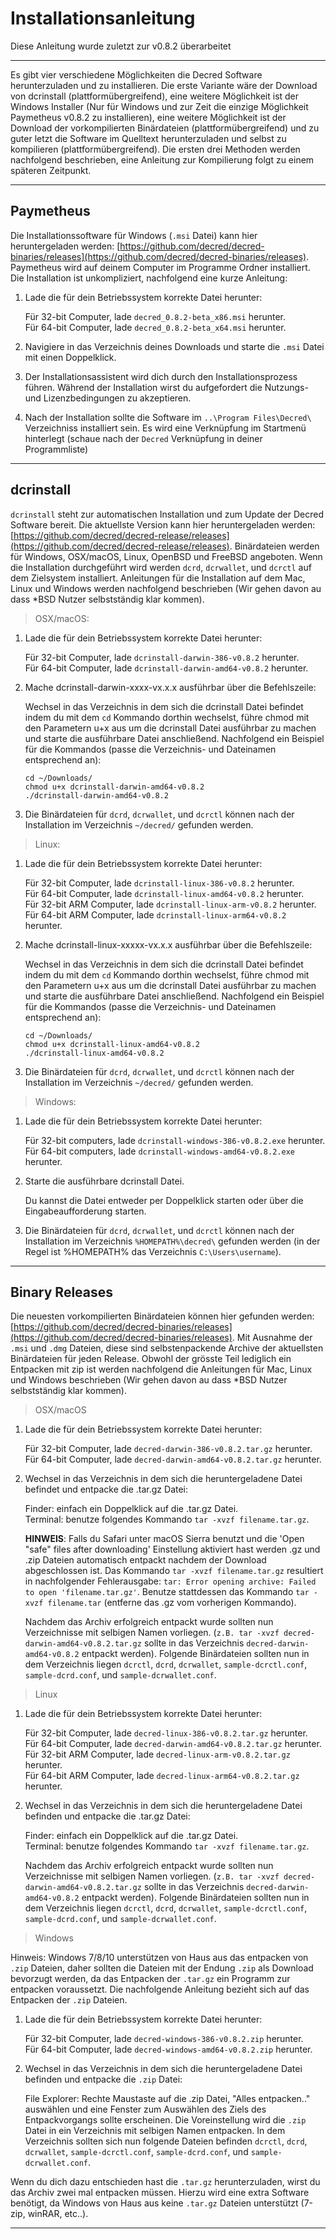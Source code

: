 # Installationsanleitung

Diese Anleitung wurde zuletzt zur v0.8.2 überarbeitet

---

Es gibt vier verschiedene Möglichkeiten die Decred Software herunterzuladen und zu installieren. Die erste Variante wäre der Download von dcrinstall (plattformübergreifend), eine weitere Möglichkeit ist der Windows Installer (Nur für Windows und zur Zeit die einzige Möglichkeit Paymetheus v0.8.2 zu installieren), eine weitere Möglichkeit ist der Download der vorkompilierten Binärdateien (plattformübergreifend) und zu guter letzt die Software im Quelltext herunterzuladen und selbst zu kompilieren (plattformübergreifend). Die ersten drei Methoden werden nachfolgend beschrieben, eine Anleitung zur Kompilierung folgt zu einem späteren Zeitpunkt.

---

## **Paymetheus** 

Die Installationssoftware für Windows (`.msi` Datei) kann hier heruntergeladen werden: [https://github.com/decred/decred-binaries/releases](https://github.com/decred/decred-binaries/releases). Paymetheus wird auf deinem Computer im Programme Ordner installiert. Die Installation ist unkompliziert, nachfolgend eine kurze Anleitung:

1. Lade die für dein Betriebssystem korrekte Datei herunter:

    Für 32-bit Computer, lade `decred_0.8.2-beta_x86.msi` herunter. <br />
    Für 64-bit Computer, lade `decred_0.8.2-beta_x64.msi` herunter.

2. Navigiere in das Verzeichnis deines Downloads und starte die `.msi` Datei mit einen Doppelklick.

3. Der Installationsassistent wird dich durch den Installationsprozess führen. Während der Installation wirst du aufgefordert die Nutzungs- und Lizenzbedingungen zu akzeptieren.

4. Nach der Installation sollte die Software im `..\Program Files\Decred\` Verzeichniss installiert sein. Es wird eine Verknüpfung im Startmenü hinterlegt (schaue nach der `Decred` Verknüpfung in deiner Programmliste)

---

## **dcrinstall**

`dcrinstall` steht zur automatischen Installation und zum Update der Decred Software bereit. Die aktuellste Version kann hier heruntergeladen werden: [https://github.com/decred/decred-release/releases](https://github.com/decred/decred-release/releases). Binärdateien werden für Windows, OSX/macOS, Linux, OpenBSD und FreeBSD angeboten. Wenn die Installation durchgeführt wird werden `dcrd`, `dcrwallet`, und `dcrctl` auf dem Zielsystem installiert. Anleitungen für die Installation auf dem Mac, Linux und Windows werden nachfolgend beschrieben (Wir gehen davon au dass *BSD Nutzer selbstständig klar kommen).

> OSX/macOS:

1. Lade die für dein Betriebssystem korrekte Datei herunter:

    Für 32-bit Computer, lade `dcrinstall-darwin-386-v0.8.2` herunter. <br />
    Für 64-bit Computer, lade `dcrinstall-darwin-amd64-v0.8.2` herunter.

2. Mache dcrinstall-darwin-xxxx-vx.x.x ausführbar über die Befehlszeile:

    Wechsel in das Verzeichnis in dem sich die dcrinstall Datei befindet indem du mit dem `cd` Kommando dorthin wechselst, führe chmod mit den Parametern u+x aus um die dcrinstall Datei ausführbar zu machen und starte die ausführbare Datei anschließend. Nachfolgend ein Beispiel für die Kommandos (passe die Verzeichnis- und Dateinamen entsprechend an):
    
    `cd ~/Downloads/` <br />
    `chmod u+x dcrinstall-darwin-amd64-v0.8.2` <br />
    `./dcrinstall-darwin-amd64-v0.8.2`
    
3. Die Binärdateien für `dcrd`, `dcrwallet`, und `dcrctl` können nach der Installation im Verzeichnis `~/decred/` gefunden werden.

> Linux:

1. Lade die für dein Betriebssystem korrekte Datei herunter:

    Für 32-bit Computer, lade `dcrinstall-linux-386-v0.8.2` herunter. <br />
    Für 64-bit Computer, lade `dcrinstall-linux-amd64-v0.8.2` herunter. <br />
    Für 32-bit ARM Computer, lade `dcrinstall-linux-arm-v0.8.2` herunter. <br />
    Für 64-bit ARM Computer, lade `dcrinstall-linux-arm64-v0.8.2` herunter.

2. Mache dcrinstall-linux-xxxxx-vx.x.x ausführbar über die Befehlszeile:

    Wechsel in das Verzeichnis in dem sich die dcrinstall Datei befindet indem du mit dem `cd` Kommando dorthin wechselst, führe chmod mit den Parametern u+x aus um die dcrinstall Datei ausführbar zu machen und starte die ausführbare Datei anschließend. Nachfolgend ein Beispiel für die Kommandos (passe die Verzeichnis- und Dateinamen entsprechend an):
    
    `cd ~/Downloads/` <br />
    `chmod u+x dcrinstall-linux-amd64-v0.8.2` <br />
    `./dcrinstall-linux-amd64-v0.8.2` 
    
3. Die Binärdateien für `dcrd`, `dcrwallet`, und `dcrctl` können nach der Installation im Verzeichnis `~/decred/` gefunden werden.

> Windows:

1. Lade die für dein Betriebssystem korrekte Datei herunter:

    Für 32-bit computers, lade `dcrinstall-windows-386-v0.8.2.exe` herunter. <br /> 
    Für 64-bit computers, lade `dcrinstall-windows-amd64-v0.8.2.exe` herunter. <br />

2.  Starte die ausführbare dcrinstall Datei.

    Du kannst die Datei entweder per Doppelklick starten oder über die Eingabeaufforderung starten. 
    
3. Die Binärdateien für `dcrd`, `dcrwallet`, und `dcrctl` können nach der Installation im Verzeichnis `%HOMEPATH%\decred\` gefunden werden (in der Regel ist %HOMEPATH% das Verzeichnis `C:\Users\username`).

---

## **Binary Releases**

Die neuesten vorkompilierten Binärdateien können hier gefunden werden: [https://github.com/decred/decred-binaries/releases](https://github.com/decred/decred-binaries/releases). Mit Ausnahme der `.msi` und `.dmg` Dateien, diese sind selbstenpackende Archive der aktuellsten Binärdateien für jeden Release. Obwohl der grösste Teil lediglich ein Entpacken mit zip ist werden nachfolgend die Anleitungen für Mac, Linux und Windows beschrieben (Wir gehen davon au dass *BSD Nutzer selbstständig klar kommen).

> OSX/macOS

1. Lade die für dein Betriebssystem korrekte Datei herunter:

    Für 32-bit Computer, lade `decred-darwin-386-v0.8.2.tar.gz` herunter. <br />
    Für 64-bit Computer, lade `decred-darwin-amd64-v0.8.2.tar.gz` herunter.

2. Wechsel in das Verzeichnis in dem sich die heruntergeladene Datei befindet und entpacke die .tar.gz Datei:

    Finder: einfach ein Doppelklick auf die .tar.gz Datei. <br />
    Terminal: benutze folgendes Kommando `tar -xvzf filename.tar.gz`.

    **HINWEIS**: Falls du Safari unter macOS Sierra benutzt und die 'Open "safe" files after downloading' Einstellung aktiviert hast werden .gz und .zip Dateien automatisch entpackt nachdem der Download abgeschlossen ist. Das Kommando `tar -xvzf filename.tar.gz` resultiert in nachfolgender Fehlerausgabe: `tar: Error opening archive: Failed to open 'filename.tar.gz'`. Benutze stattdessen das Kommando `tar -xvzf filename.tar` (entferne das .gz vom vorherigen Kommando).
    
    Nachdem das Archiv erfolgreich entpackt wurde sollten nun Verzeichnisse mit selbigen Namen vorliegen. (`z.B. tar -xvzf decred-darwin-amd64-v0.8.2.tar.gz` sollte in das Verzeichnis `decred-darwin-amd64-v0.8.2` entpackt werden). Folgende Binärdateien sollten nun in dem Verzeichnis liegen `dcrctl`, `dcrd`, `dcrwallet`, `sample-dcrctl.conf`, `sample-dcrd.conf`, und `sample-dcrwallet.conf`.


> Linux

1. Lade die für dein Betriebssystem korrekte Datei herunter:

    Für 32-bit Computer, lade `decred-linux-386-v0.8.2.tar.gz` herunter. <br />
    Für 64-bit Computer, lade `decred-darwin-amd64-v0.8.2.tar.gz` herunter. <br />
    Für 32-bit ARM Computer, lade `decred-linux-arm-v0.8.2.tar.gz` herunter. <br />
    Für 64-bit ARM Computer, lade `decred-linux-arm64-v0.8.2.tar.gz` herunter.

2. Wechsel in das Verzeichnis in dem sich die heruntergeladene Datei befinden und entpacke die .tar.gz Datei:

    Finder: einfach ein Doppelklick auf die .tar.gz Datei. <br />
    Terminal: benutze folgendes Kommando `tar -xvzf filename.tar.gz`. 
    
    Nachdem das Archiv erfolgreich entpackt wurde sollten nun Verzeichnisse mit selbigen Namen vorliegen. (`z.B. tar -xvzf decred-darwin-amd64-v0.8.2.tar.gz` sollte in das Verzeichnis `decred-darwin-amd64-v0.8.2` entpackt werden). Folgende Binärdateien sollten nun in dem Verzeichnis liegen `dcrctl`, `dcrd`, `dcrwallet`, `sample-dcrctl.conf`, `sample-dcrd.conf`, und `sample-dcrwallet.conf`.

> Windows

Hinweis: Windows 7/8/10 unterstützen von Haus aus das entpacken von `.zip` Dateien, daher sollten die Dateien mit der Endung `.zip` als Download bevorzugt werden, da das Entpacken der `.tar.gz` ein Programm zur entpacken voraussetzt. Die nachfolgende Anleitung bezieht sich auf das Entpacken der `.zip` Dateien.

1. Lade die für dein Betriebssystem korrekte Datei herunter:

    Für 32-bit Computer, lade `decred-windows-386-v0.8.2.zip` herunter. <br />
    Für 64-bit Computer, lade `decred-windows-amd64-v0.8.2.zip` herunter.

2. Wechsel in das Verzeichnis in dem sich die heruntergeladene Datei befinden und entpacke die `.zip` Datei:

    File Explorer: Rechte Maustaste auf die .zip Datei, "Alles entpacken.." auswählen und eine Fenster zum Auswählen des Ziels des Entpackvorgangs sollte erscheinen. Die Voreinstellung wird die `.zip` Datei in ein Verzeichnis mit selbigen Namen entpacken. In dem Verzeichnis sollten sich nun folgende Dateien befinden `dcrctl`, `dcrd`, `dcrwallet`, `sample-dcrctl.conf`, `sample-dcrd.conf`, und `sample-dcrwallet.conf`.

Wenn du dich dazu entschieden hast die `.tar.gz` herunterzuladen, wirst du das Archiv zwei mal entpacken müssen. Hierzu wird eine extra Software benötigt, da Windows von Haus aus keine `.tar.gz` Dateien unterstützt (7-zip, winRAR, etc..).



-----------------------
